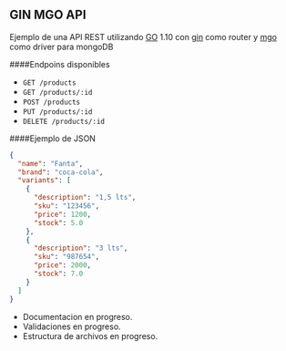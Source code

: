 ## GIN MGO API

Ejemplo de una API REST utilizando [GO] 1.10 con [gin] como router y [mgo] como driver para mongoDB

####Endpoins disponibles

* `GET /products`
* `GET /products/:id`
* `POST /products`
* `PUT /products/:id`
* `DELETE /products/:id`

####Ejemplo de JSON
```json
{
  "name": "Fanta",
  "brand": "coca-cola",
  "variants": [
    {
      "description": "1,5 lts",
      "sku": "123456",
      "price": 1200,
      "stock": 5.0
    },
    {
      "description": "3 lts",
      "sku": "987654",
      "price": 2000,
      "stock": 7.0
    }
  ]
}
```
* Documentacion en progreso.
* Validaciones en progreso.
* Estructura de archivos en progreso.

[GO]:https://golang.org/
[gin]:https://gin-gonic.github.io/gin/
[mgo]:https://labix.org/mgo